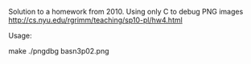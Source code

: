 Solution to a homework from 2010.  Using only C to debug PNG images http://cs.nyu.edu/rgrimm/teaching/sp10-pl/hw4.html

Usage:

make
./pngdbg basn3p02.png
